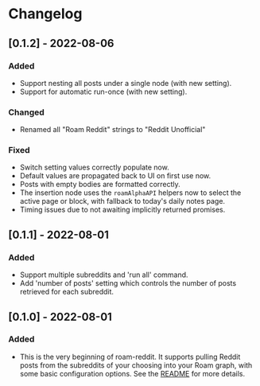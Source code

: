 # Changelog
## [0.1.2] - 2022-08-06
### Added
- Support nesting all posts under a single node (with new setting).
- Support for automatic run-once (with new setting).
### Changed
- Renamed all "Roam Reddit" strings to "Reddit Unofficial"
### Fixed
- Switch setting values correctly populate now.
- Default values are propagated back to UI on first use now.
- Posts with empty bodies are formatted correctly.
- The insertion node uses the `roamAlphaAPI` helpers now to select the active page or block, with fallback to today's daily notes page.
- Timing issues due to not awaiting implicitly returned promises.

## [0.1.1] - 2022-08-01
### Added
- Support multiple subreddits and 'run all' command.
- Add 'number of posts' setting which controls the number of posts retrieved for each subreddit.

## [0.1.0] - 2022-08-01
### Added
- This is the very beginning of roam-reddit. It supports pulling Reddit posts from the subreddits of your choosing into your Roam graph, with some basic configuration options. See the [README](/README.md) for more details.